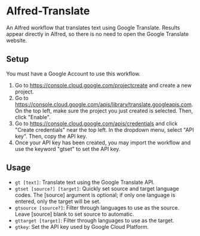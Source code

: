 # Alfred-Translate

An Alfred workflow that translates text using Google Translate. Results appear directly in Alfred, so there is no need to open the Google Translate website.

## Setup

You must have a Google Account to use this workflow.

1. Go to https://console.cloud.google.com/projectcreate and create a new project.
2. Go to https://console.cloud.google.com/apis/library/translate.googleapis.com. On the top left, make sure the project you just created is selected. Then, click "Enable".
3. Go to https://console.cloud.google.com/apis/credentials and click "Create credentials" near the top left. In the dropdown menu, select "API key". Then, copy the API key.
4. Once your API key has been created, you may import the workflow and use the keyword "gtset" to set the API key.

## Usage

- `gt [text]`: Translate text using the Google Translate API.
- `gtset [source?] [target]`: Quickly set source and target language codes. The [source] argument is optional; if only one language is entered, only the target will be set.
- `gtsource [source?]`: Filter through languages to use as the source. Leave [source] blank to set source to automatic.
- `gttarget [target]`: Filter through languages to use as the target.
- `gtkey`: Set the API key used by Google Cloud Platform.